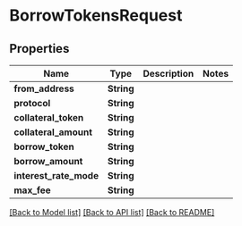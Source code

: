 # BorrowTokensRequest

## Properties

Name | Type | Description | Notes
------------ | ------------- | ------------- | -------------
**from_address** | **String** |  | 
**protocol** | **String** |  | 
**collateral_token** | **String** |  | 
**collateral_amount** | **String** |  | 
**borrow_token** | **String** |  | 
**borrow_amount** | **String** |  | 
**interest_rate_mode** | **String** |  | 
**max_fee** | **String** |  | 

[[Back to Model list]](../README.md#documentation-for-models) [[Back to API list]](../README.md#documentation-for-api-endpoints) [[Back to README]](../README.md)


